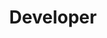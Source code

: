 ---
name: "Arush Ramteke"
title: "Developer"
group: "member"
github: "ArushRam"
img: "aramteke.jpg"
---